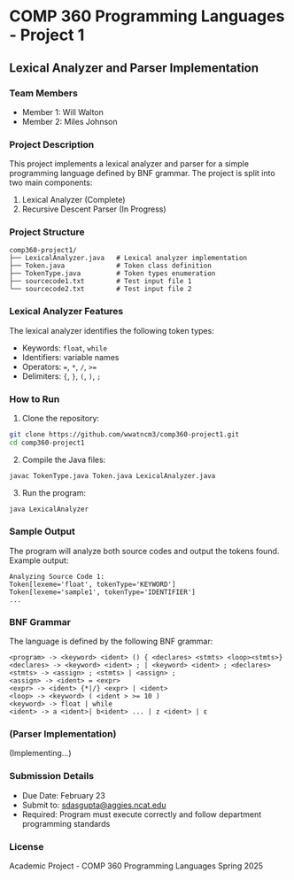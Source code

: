 # COMP 360 Programming Languages - Project 1
## Lexical Analyzer and Parser Implementation

### Team Members
- Member 1: Will Walton
- Member 2: Miles Johnson

### Project Description
This project implements a lexical analyzer and parser for a simple programming language defined by BNF grammar. The project is split into two main components:
1. Lexical Analyzer (Complete)
2. Recursive Descent Parser (In Progress)

### Project Structure
```
comp360-project1/
├── LexicalAnalyzer.java   # Lexical analyzer implementation
├── Token.java             # Token class definition
├── TokenType.java         # Token types enumeration
├── sourcecode1.txt        # Test input file 1
└── sourcecode2.txt        # Test input file 2
```

### Lexical Analyzer Features
The lexical analyzer identifies the following token types:
- Keywords: `float`, `while`
- Identifiers: variable names
- Operators: `=`, `*`, `/`, `>=`
- Delimiters: `{`, `}`, `(`, `)`, `;`

### How to Run
1. Clone the repository:
```bash
git clone https://github.com/wwatncm3/comp360-project1.git
cd comp360-project1
```

2. Compile the Java files:
```bash
javac TokenType.java Token.java LexicalAnalyzer.java
```

3. Run the program:
```bash
java LexicalAnalyzer
```

### Sample Output
The program will analyze both source codes and output the tokens found. Example output:
```
Analyzing Source Code 1:
Token[lexeme='float', tokenType='KEYWORD']
Token[lexeme='sample1', tokenType='IDENTIFIER']
...
```

### BNF Grammar
The language is defined by the following BNF grammar:
```
<program> -> <keyword> <ident> () { <declares> <stmts> <loop><stmts>}
<declares> -> <keyword> <ident> ; | <keyword> <ident> ; <declares>
<stmts> -> <assign> ; <stmts> | <assign> ;
<assign> -> <ident> = <expr>
<expr> -> <ident> {*|/} <expr> | <ident>
<loop> -> <keyword> ( <ident > >= 10 )
<keyword> -> float | while
<ident> -> a <ident>| b<ident> ... | z <ident> | ε
```

### (Parser Implementation)
(Implementing...)

### Submission Details
- Due Date: February 23
- Submit to: sdasgupta@aggies.ncat.edu
- Required: Program must execute correctly and follow department programming standards

### License
Academic Project - COMP 360 Programming Languages Spring 2025
